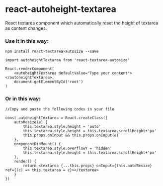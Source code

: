 # react-autoheight-textarea
React textarea component which automatically reset the height of textarea as content changes.

### Use it in this way:
```
npm install react-textarea-autosize --save
```
```
import autoheightTextarea from 'react-textarea-autosize'

React.renderComponent(
    <autoheightTextarea defaultValue="Type your content"></autoheightTextarea>,
    document.getElementById('root')
)
```

### Or in this way:
```
//Copy and paste the following codes in your file

const autoheightTextarea = React.createClass({
    autoResize(e) {
        this.textarea.style.height = 'auto'
        this.textarea.style.height = this.textarea.scrollHeight+'px'
        this.props.onInput && this.props.onInput(e)
    },
    componentDidMount() {
        this.textarea.style.overflowY = 'hidden'
        this.textarea.style.height = this.textarea.scrollHeight+'px'
    },
    render() {
        return <textarea {...this.props} onInput={this.autoResize} ref={(c) => this.textarea = c}></textarea>
    }
})
```
